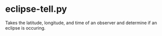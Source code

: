 eclipse-tell.py
===============

Takes the latitude, longitude, and time of an observer and determine
if an eclipse is occuring.